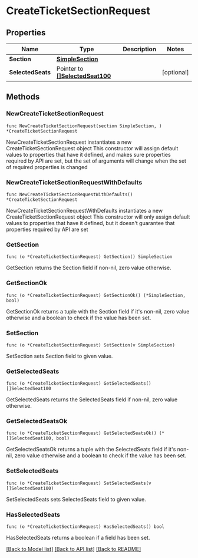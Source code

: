 # CreateTicketSectionRequest

## Properties

Name | Type | Description | Notes
------------ | ------------- | ------------- | -------------
**Section** | [**SimpleSection**](SimpleSection.md) |  | 
**SelectedSeats** | Pointer to [**[]SelectedSeat100**](SelectedSeat100.md) |  | [optional] 

## Methods

### NewCreateTicketSectionRequest

`func NewCreateTicketSectionRequest(section SimpleSection, ) *CreateTicketSectionRequest`

NewCreateTicketSectionRequest instantiates a new CreateTicketSectionRequest object
This constructor will assign default values to properties that have it defined,
and makes sure properties required by API are set, but the set of arguments
will change when the set of required properties is changed

### NewCreateTicketSectionRequestWithDefaults

`func NewCreateTicketSectionRequestWithDefaults() *CreateTicketSectionRequest`

NewCreateTicketSectionRequestWithDefaults instantiates a new CreateTicketSectionRequest object
This constructor will only assign default values to properties that have it defined,
but it doesn't guarantee that properties required by API are set

### GetSection

`func (o *CreateTicketSectionRequest) GetSection() SimpleSection`

GetSection returns the Section field if non-nil, zero value otherwise.

### GetSectionOk

`func (o *CreateTicketSectionRequest) GetSectionOk() (*SimpleSection, bool)`

GetSectionOk returns a tuple with the Section field if it's non-nil, zero value otherwise
and a boolean to check if the value has been set.

### SetSection

`func (o *CreateTicketSectionRequest) SetSection(v SimpleSection)`

SetSection sets Section field to given value.


### GetSelectedSeats

`func (o *CreateTicketSectionRequest) GetSelectedSeats() []SelectedSeat100`

GetSelectedSeats returns the SelectedSeats field if non-nil, zero value otherwise.

### GetSelectedSeatsOk

`func (o *CreateTicketSectionRequest) GetSelectedSeatsOk() (*[]SelectedSeat100, bool)`

GetSelectedSeatsOk returns a tuple with the SelectedSeats field if it's non-nil, zero value otherwise
and a boolean to check if the value has been set.

### SetSelectedSeats

`func (o *CreateTicketSectionRequest) SetSelectedSeats(v []SelectedSeat100)`

SetSelectedSeats sets SelectedSeats field to given value.

### HasSelectedSeats

`func (o *CreateTicketSectionRequest) HasSelectedSeats() bool`

HasSelectedSeats returns a boolean if a field has been set.


[[Back to Model list]](../README.md#documentation-for-models) [[Back to API list]](../README.md#documentation-for-api-endpoints) [[Back to README]](../README.md)


